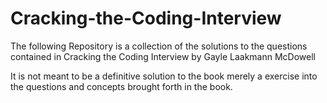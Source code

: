 # Cracking-the-Coding-Interview

The following Repository is a collection of the solutions to the questions contained in Cracking the Coding Interview by Gayle Laakmann McDowell

It is not meant to be a definitive solution to the book merely a exercise into the questions and concepts brought forth in the book.
